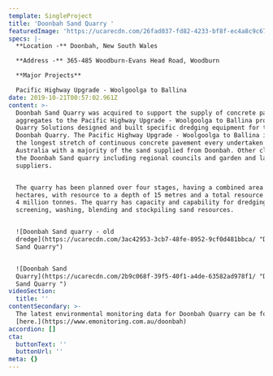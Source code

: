 ```yaml
---
template: SingleProject
title: 'Doonbah Sand Quarry '
featuredImage: 'https://ucarecdn.com/26fad037-fd82-4233-bf8f-ec4a8c9c6723/'
specs: |-
  **Location -** Doonbah, New South Wales 

  **Address -** 365-485 Woodburn-Evans Head Road, Woodburn 

  **Major Projects**

  Pacific Highway Upgrade - Woolgoolga to Ballina
date: 2019-10-21T00:57:02.961Z
content: >-
  Doonbah Sand Quarry was acquired to support the supply of concrete paving
  aggregates to the Pacific Highway Upgrade - Woolgoolga to Ballina project.
  Quarry Solutions designed and built specific dredging equipment for the
  Doonbah Quarry. The Pacific Highway Upgrade - Woolgoolga to Ballina involved
  the longest stretch of continuous concrete pavement every undertaken in
  Australia with a majority of the sand supplied from Doonbah. Other clients for
  the Doonbah Sand quarry including regional councils and garden and landscaping
  suppliers. 


  The quarry has been planned over four stages, having a combined area of 18.3
  hectares, with resource to a depth of 15 metres and a total resource of around
  4 million tonnes. The quarry has capacity and capability for dredging,
  screening, washing, blending and stockpiling sand resources.


  ![Doonbah Sand quarry - old
  dredge](https://ucarecdn.com/3ac42953-3cb7-48fe-8952-9cf0d481bbca/ "Doonbah
  Sand Quarry")


  ![Doonbah Sand
  Quarry](https://ucarecdn.com/2b9c068f-39f5-40f1-a4de-63582ad978f1/ "Doonbah
  Sand Quarry ")
videoSection:
  title: ''
contentSecondary: >-
  The latest environmental monitoring data for Doonbah Quarry can be found
  [here.](https://www.emonitoring.com.au/doonbah)
accordion: []
cta:
  buttonText: ''
  buttonUrl: ''
meta: {}
---
```


